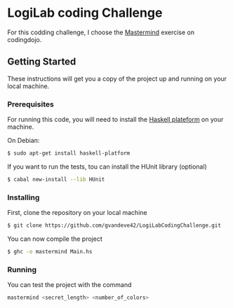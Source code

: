 # LogiLab coding Challenge

For this codding challenge, I choose the [Mastermind](http://codingdojo.org/kata/Mastermind/) exercise on codingdojo.

## Getting Started
These instructions will get you a copy of the project up and running on your local machine.
### Prerequisites
For running this code, you will need to install the [Haskell plateform](https://www.haskell.org/platform/) on your machine.

On Debian:
```sh
$ sudo apt-get install haskell-platform
```
If you want to run the tests, tou can install the HUnit library (optional)
```sh
$ cabal new-install --lib HUnit
```
### Installing
First, clone the repository on your local machine
```sh
$ git clone https://github.com/gvandeve42/LogiLabCodingChallenge.git
```
You can now compile the project
```sh
$ ghc -o mastermind Main.hs
```
### Running

You can test the project with the command
```sh
mastermind <secret_length> <number_of_colors>
```
